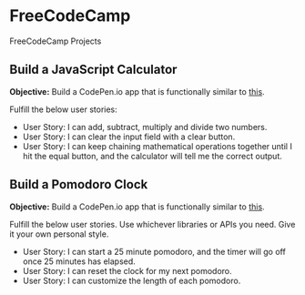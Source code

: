 # FreeCodeCamp
FreeCodeCamp Projects

## Build a JavaScript Calculator

**Objective:** Build a CodePen.io app that is functionally similar to [this](https://codepen.io/FreeCodeCamp/full/rLJZrA/). 

Fulfill the below user stories:
* User Story: I can add, subtract, multiply and divide two numbers.
* User Story: I can clear the input field with a clear button.
* User Story: I can keep chaining mathematical operations together until I hit the equal button, and the calculator will tell me the correct output.


## Build a Pomodoro Clock

**Objective:** Build a CodePen.io app that is functionally similar to [this](https://codepen.io/FreeCodeCamp/full/aNyxXR/).

Fulfill the below user stories. Use whichever libraries or APIs you need. Give it your own personal style.
* User Story: I can start a 25 minute pomodoro, and the timer will go off once 25 minutes has elapsed.
* User Story: I can reset the clock for my next pomodoro.
* User Story: I can customize the length of each pomodoro.